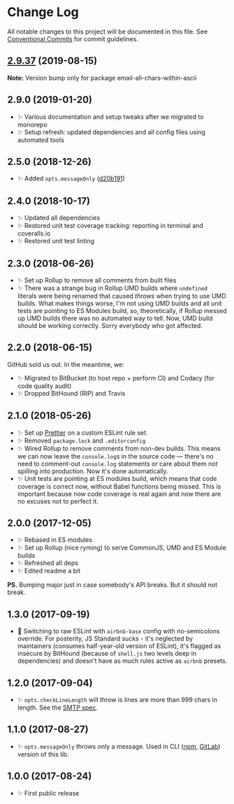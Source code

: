 # Change Log

All notable changes to this project will be documented in this file.
See [Conventional Commits](https://conventionalcommits.org) for commit guidelines.

## [2.9.37](https://gitlab.com/codsen/codsen/compare/email-all-chars-within-ascii@2.9.36...email-all-chars-within-ascii@2.9.37) (2019-08-15)

**Note:** Version bump only for package email-all-chars-within-ascii





## 2.9.0 (2019-01-20)

- ✨ Various documentation and setup tweaks after we migrated to monorepo
- ✨ Setup refresh: updated dependencies and all config files using automated tools

## 2.5.0 (2018-12-26)

- ✨ Added `opts.messageOnly` ([d20b191](https://gitlab.com/codsen/codsen/tree/master/packages/email-all-chars-within-ascii/commits/d20b191))

## 2.4.0 (2018-10-17)

- ✨ Updated all dependencies
- ✨ Restored unit test coverage tracking: reporting in terminal and coveralls.io
- ✨ Restored unit test linting

## 2.3.0 (2018-06-26)

- ✨ Set up Rollup to remove all comments from built files
- ✨ There was a strange bug in Rollup UMD builds where `undefined` literals were being renamed that caused _throws_ when trying to use UMD builds. What makes things worse, I'm not using UMD builds and all unit tests are pointing to ES Modules build, so, theoretically, if Rollup messed up UMD builds there was no automated way to tell. Now, UMD build should be working correctly. Sorry everybody who got affected.

## 2.2.0 (2018-06-15)

GitHub sold us out. In the meantime, we:

- ✨ Migrated to BitBucket (to host repo + perform CI) and Codacy (for code quality audit)
- ✨ Dropped BitHound (RIP) and Travis

## 2.1.0 (2018-05-26)

- ✨ Set up [Prettier](https://prettier.io) on a custom ESLint rule set.
- ✨ Removed `package.lock` and `.editorconfig`
- ✨ Wired Rollup to remove comments from non-dev builds. This means we can now leave the `console.log`s in the source code — there's no need to comment-out `console.log` statements or care about them not spilling into production. Now it's done automatically.
- ✨ Unit tests are pointing at ES modules build, which means that code coverage is correct now, without Babel functions being missed. This is important because now code coverage is real again and now there are no excuses not to perfect it.

## 2.0.0 (2017-12-05)

- ✨ Rebased in ES modules
- ✨ Set up Rollup (nice ryming) to serve CommonJS, UMD and ES Module builds
- ✨ Refreshed all deps
- ✨ Edited readme a bit

**PS.** Bumping major just in case somebody's API breaks. But it should not break.

## 1.3.0 (2017-09-19)

- 🔧 Switching to raw ESLint with `airbnb-base` config with no-semicolons override. For posterity, JS Standard sucks - it's neglected by maintainers (consumes half-year-old version of ESLint), it's flagged as insecure by BitHound (because of `shell.js` two levels deep in dependencies) and doesn't have as much rules active as `airbnb` presets.

## 1.2.0 (2017-09-04)

- ✨ `opts.checkLineLength` will throw is lines are more than 999 chars in length. See the [SMTP spec](https://tools.ietf.org/html/rfc821).

## 1.1.0 (2017-08-27)

- ✨ `opts.messageOnly` throws only a message. Used in CLI ([npm](https://www.npmjs.com/package/email-all-chars-within-ascii-cli), [GitLab](https://gitlab.com/codsen/codsen/tree/master/packages/email-all-chars-within-ascii-cli)) version of this lib.

## 1.0.0 (2017-08-24)

- ✨ First public release
